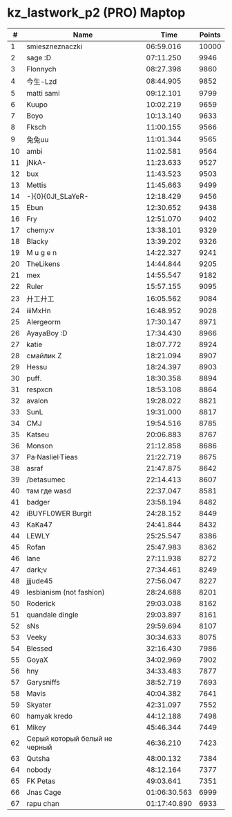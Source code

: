 # kz_lastwork_p2 (PRO) Maptop

|  # | Name | Time | Points |
|-------------- | -------------- | -------------- | -------------- | 
| 1 | smieszneznaczki | 06:59.016 | 10000 | 
| 2 | sage :D | 07:11.250 | 9946 | 
| 3 | Flonnych | 08:27.398 | 9860 | 
| 4 | 今生-Lzd | 08:44.905 | 9852 | 
| 5 | matti sami | 09:12.101 | 9799 | 
| 6 | Kuupo | 10:02.219 | 9659 | 
| 7 | Boyo | 10:13.140 | 9633 | 
| 8 | Fksch | 11:00.155 | 9566 | 
| 9 | 兔兔uu | 11:01.344 | 9565 | 
| 10 | ambi | 11:02.581 | 9564 | 
| 11 | jNkA- | 11:23.633 | 9527 | 
| 12 | bux | 11:43.523 | 9503 | 
| 13 | Mettis | 11:45.663 | 9499 | 
| 14 | -}{0}{0JI_SLaYeR- | 12:18.429 | 9456 | 
| 15 | Ebun | 12:30.652 | 9438 | 
| 16 | Fry | 12:51.070 | 9402 | 
| 17 | chemy:v | 13:38.101 | 9329 | 
| 18 | Blacky | 13:39.202 | 9326 | 
| 19 | M u g e n | 14:22.327 | 9241 | 
| 20 | TheLikens | 14:44.844 | 9205 | 
| 21 | mex | 14:55.547 | 9182 | 
| 22 | Ruler | 15:57.155 | 9095 | 
| 23 | 廾工廾工 | 16:05.562 | 9084 | 
| 24 | iiiMxHn | 16:48.952 | 9028 | 
| 25 | Alergeorm | 17:30.147 | 8971 | 
| 26 | AyayaBoy :D | 17:34.430 | 8966 | 
| 27 | katie | 18:07.772 | 8924 | 
| 28 | смайлик Z | 18:21.094 | 8907 | 
| 29 | Hessu | 18:24.397 | 8903 | 
| 30 | puff. | 18:30.358 | 8894 | 
| 31 | respxcn | 18:53.108 | 8864 | 
| 32 | avalon | 19:28.022 | 8821 | 
| 33 | SunL | 19:31.000 | 8817 | 
| 34 | CMJ | 19:54.516 | 8785 | 
| 35 | Katseu | 20:06.883 | 8767 | 
| 36 | Monson | 21:12.858 | 8686 | 
| 37 | Pa·Nasliel·Tieas | 21:22.719 | 8675 | 
| 38 | asraf | 21:47.875 | 8642 | 
| 39 | /betasumec | 22:14.413 | 8607 | 
| 40 | там где wasd | 22:37.047 | 8581 | 
| 41 | badger | 23:58.194 | 8482 | 
| 42 | iBUYFL0WER Burgit | 24:28.152 | 8449 | 
| 43 | KaKa47 | 24:41.844 | 8432 | 
| 44 | LEWLY | 25:25.547 | 8386 | 
| 45 | Rofan | 25:47.983 | 8362 | 
| 46 | lane | 27:11.938 | 8272 | 
| 47 | dark;v | 27:34.461 | 8249 | 
| 48 | jjjude45 | 27:56.047 | 8227 | 
| 49 | lesbianism (not fashion) | 28:24.688 | 8201 | 
| 50 | Roderick | 29:03.038 | 8162 | 
| 51 | quandale dingle | 29:03.897 | 8161 | 
| 52 | sNs | 29:59.694 | 8107 | 
| 53 | Veeky | 30:34.633 | 8075 | 
| 54 | Blessed | 32:16.430 | 7986 | 
| 55 | GoyaX | 34:02.969 | 7902 | 
| 56 | hny | 34:33.483 | 7877 | 
| 57 | Garysniffs | 38:52.719 | 7693 | 
| 58 | Mavis | 40:04.382 | 7641 | 
| 59 | Skyater | 42:31.097 | 7552 | 
| 60 | hamyak kredo | 44:12.188 | 7498 | 
| 61 | Mikey | 45:46.344 | 7449 | 
| 62 | Серый который белый не черный | 46:36.210 | 7423 | 
| 63 | Qutsha | 48:00.132 | 7384 | 
| 64 | nobody | 48:12.164 | 7377 | 
| 65 | FK Petas | 49:03.641 | 7351 | 
| 66 | Jnas Cage | 01:06:30.563 | 6999 | 
| 67 | rapu chan | 01:17:40.890 | 6933 | 

